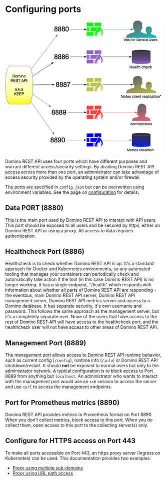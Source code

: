 # Configuring ports

![Ports in use](../../assets/images/PortUse.png)

Domino REST API uses four ports which have different purposes and warrant different access/security settings. By dividing Domino REST API access across more than one port, an administrator can take advantage of access security provided by the operating system and/or firewall.

The ports are specified in `config.json` but can be overwritten using environment variables. See the page on [configuration](../../references/security/configjson.md) for details.

## Data PORT (8880)

This is the main port used by Domino REST API to interact with API users. This port should be exposed to all users and be secured by https, either on Domino REST API or using a proxy. All access to data requires authentication.

## Healthcheck Port (8886)

Healthcheck is to check whether Domino REST API is up. It's a standard approach for Docker and Kubernetes environments, so any automated tooling that manages your containers can periodically check and automatically take action if the tool (in this case Domino REST API) is no longer working. It has a single endpoint, "/health" which responds with information about whether all parts of Domino REST API are responding - the eventbus, main Domino REST API server, Domino REST API management server, Domino REST API metrics server and access to a Domino database. It has separate security, it's own username and password. This follows the same approach as the management server, but it's a completely separate user. None of the users that have access to the rest of Domino REST API will have access to the healthcheck port, and the healthcheck user will not have access to other areas of Domino REST API.

## Management Port (8889)

The management port allows access to Domino REST API runtime behavior, such as current config (`/config`), runtime info (`/info`) or Domino REST API shutdown/restart. It should **not** be exposed to normal users but only to the administrator network.
A typical configuration is to block access to Port 8889 from anything but `localhost`. An administrator who wants to interact with the management port would use an `ssh` session to access the server and use `curl` to access the management endpoints.

## Port for Prometheus metrics (8890)

Domino REST API provides metrics in Prometheus format on Port 8890. When you don't collect metrics, block access to this port. When you do collect them, open access to this port to the collecting server(s) only.

## Configure for HTTPS access on Port 443

To make all ports accessible on Port 443, an https proxy server (Ingress on Kubernetes) can be used. This documentation provides two examples:

- [Proxy using multiple sub-domains](../../howto/web/httpsproxy.md)
- [Proxy using URL path access](../../howto/web/httpsproxy2.md)
